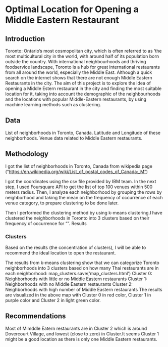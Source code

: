# Optimal Location for Opening a Middle Eastern Restaurant

## Introduction

Toronto: Ontario’s most cosmopolitan city, which is often referred to as ‘the most multicultural city in the world, with around half of its population born outside the country. With international neighbourhoods and thriving foodservice landscape, Toronto is a hub for great international restaurants from all around the world, especially the Middle East. Although a quick search on the internet shows that there are not enough Middle Eastern Restaurants in the city. The aim of this project is to explore the idea of opening a Middle Estern restaurant in the city and finding the most suitable location for it, taking into account the demographic of the neighbourhoods and the locations with popular Middle-Eastern restaurants, by using machine learning methods such as clustering.

## Data

List of neighborhoods in Toronto, Canada.
Latitude and Longitude of these neighborhoods.
Venue data related to Middle Eastern restaurants. 

## Methodology

I got the list of neighborhoods in Toronto, Canada from wikipedia page (“https://en.wikipedia.org/wiki/List_of_postal_codes_of_Canada:_M”)

I got the coordinates using the csv file provided by IBM team. In the next step, I used Foursquare API to get the list of top 100 venues within 500 meters radius. Then, I analyze each neighborhood by grouping the rows by neighborhood and taking the mean on the frequency of occurrence of each venue category, to prepare clustering to be done later.

Then I performed the clustering method by using k-means clustering.I have clustered the neighborhoods in Toronto into 3 clusters based on their frequency of occurrence for “”. 
Results

### Clusters

Based on the results (the concentration of clusters), I will be able to recommend the ideal location to open the restaurant.

The results from k-means clustering show that we can categorize Toronto neighborhoods into 3 clusters based on how many Thai restaurants are in each neighborhood:
map_clusters.save('map_clusters.html')
Cluster 0: Neighborhoods with little or no Middle Eastern restaurants
Cluster 1: Neighborhoods with no Middle Eastern restaurants
Cluster 2: Neighborhoods with high number of Middle Eastern restaurants
The results are visualized in the above map with Cluster 0 in red color, Cluster 1 in purple color and Cluster 2 in light green color.

## Recommendations

Most of Mimddle Eatern restaurants are in Cluster 2 which is around Dovercourt Village, and lowest (close to zero) in Cluster.It seems Cluster 1 might be a good location as there is only one Middle Eastern restaurants.
